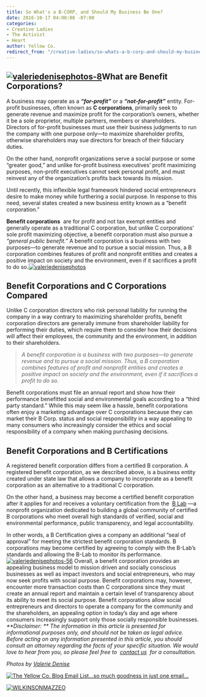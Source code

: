 ```yaml
---
title: So What's a B-CORP, and Should My Business Be One?
date: 2016-10-17 04:00:08 -07:00
categories:
- Creative Ladies
- The Activist
- Heart
author: Yellow Co.
redirect_from: "/creative-ladies/so-whats-a-b-corp-and-should-my-business-be-one/"
---
```


## **[![valeriedenisephotos-8](https://yellow-blog-images.imgix.net/2016/10/ValerieDenisePhotos-8.jpg)](https://yellow-blog-images.imgix.net/2016/10/ValerieDenisePhotos-8.jpg)What are Benefit Corporations?**

A business may operate as a _**“for-profit”**_ or a _**“not-for-profit”**_ entity. For-profit businesses, often known as **C corporations**, primarily seek to generate revenue and maximize profit for the corporation’s owners, whether it be a sole proprietor, multiple partners, members or shareholders. Directors of for-profit businesses must use their business judgments to run the company with one purpose only—to maximize shareholder profits, otherwise shareholders may sue directors for breach of their fiduciary duties.

On the other hand, nonprofit organizations serve a social purpose or some “greater good,” and unlike for-profit business executives’ profit maximizing purposes, non-profit executives cannot seek personal profit, and must reinvest any of the organization’s profits back towards its mission.

Until recently, this inflexible legal framework hindered social entrepreneurs desire to make money while furthering a social purpose. In response to this need, several states created a new business entity known as a “benefit corporation.”

**Benefit corporations**  are for profit and not tax exempt entities and generally operate as a traditional C corporation, but unlike C corporations’ sole profit maximizing objective, a benefit corporation must also pursue a _“general public benefit.”_ A benefit corporation is a business with two purposes—to generate revenue and to pursue a social mission. Thus, a B corporation combines features of profit and nonprofit entities and creates a positive impact on society and the environment, even if it sacrifices a profit to do so.[![valeriedenisephotos](https://yellow-blog-images.imgix.net/2016/10/ValerieDenisePhotos.jpg)](https://yellow-blog-images.imgix.net/2016/10/ValerieDenisePhotos.jpg)

## **Benefit Corporations and C Corporations Compared**

Unlike C corporation directors who risk personal liability for running the company in a way contrary to maximizing shareholder profits, benefit corporation directors are generally immune from shareholder liability for performing their duties, which require them to consider how their decisions will affect their employees, the community and the environment, in addition to their shareholders.

> _A benefit corporation is a business with two purposes—to generate revenue and to pursue a social mission. Thus, a B corporation combines features of profit and nonprofit entities and creates a positive impact on society and the environment, even if it sacrifices a profit to do so._

Benefit corporations must file an annual report and show how their performance benefitted social and environmental goals according to a “third party standard.” While this may seem like a hassle, benefit corporations often enjoy a marketing advantage over C corporations because they can market their B Corp. status and social responsibility in a way appealing to many consumers who increasingly consider the ethics and social responsibility of a company when making purchasing decisions.

## **Benefit Corporations and B Certifications**

A registered benefit corporation differs from a certified B corporation. A registered benefit corporation, as we described above, is a business entity created under state law that allows a company to incorporate as a benefit corporation as an alternative to a traditional C corporation.

On the other hand, a business may become a certified benefit corporation after it applies for and receives a voluntary certification from the  [B Lab](http://www.bcorporation.net/) —a nonprofit organization dedicated to building a global community of certified B corporations who meet overall high standards of verified, social and environmental performance, public transparency, and legal accountability. 

In other words, a B Certification gives a company an additional “seal of approval” for meeting the strictest benefit corporation standards. B corporations may become certified by agreeing to comply with the B-Lab’s standards and allowing the B-Lab to monitor its performance.[![valeriedenisephotos-56](https://yellow-blog-images.imgix.net/2016/10/ValerieDenisePhotos-56.jpg)](https://yellow-blog-images.imgix.net/2016/10/ValerieDenisePhotos-56.jpg) Overall, a benefit corporation provides an appealing business model to mission driven and socially conscious businesses as well as impact investors and social entrepreneurs, who may now seek profits with social purpose. Benefit corporations may, however, encounter more transaction costs than C corporations since they must create an annual report and maintain a certain level of transparency about its ability to meet its social purpose. Benefit corporations allow social entrepreneurs and directors to operate a company for the community and the shareholders, an appealing option in today’s day and age where consumers increasingly support only those socially responsible businesses.  
_**Disclaimer: ** The information in this article is presented for informational purposes only, and should not be taken as legal advice. Before acting on any information presented in this article, you should consult an attorney regarding the facts of your specific situation. We would love to hear from you, so please feel free to  [contact us](http://wilkinsonmazzeo.com/)  for a consultation._

_Photos by [Valerie Denise](http://www.valeriedenisephotos.com/)_

[![The Yellow Co. Blog Email List...so much goodness in just one email...](https://yellow-blog-images.imgix.net/2016/07/EMAIL-LIST.png)](http://yellowconference.us3.list-manage2.com/subscribe?u=3f8e45f74e0653e404965e2ef&id=7cb1ced4ff)

[![WILKINSONMAZZEO](https://yellow-blog-images.imgix.net/2016/02/WILKINSONMAZZEO.jpg)](https://wilkinsonmazzeo.com/)
